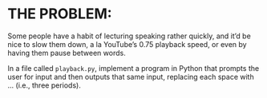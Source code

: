 # THE PROBLEM:

Some people have a habit of lecturing speaking rather quickly, and it’d be nice to slow them down, a la YouTube’s 0.75 playback speed, or even by having them pause between words.

In a file called ``playback.py``, implement a program in Python that prompts the user for input and then outputs that same input, replacing each space with ... (i.e., three periods).